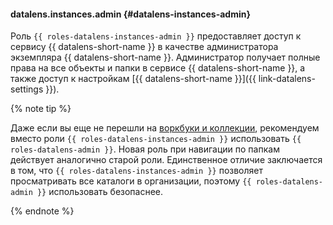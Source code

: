 #### datalens.instances.admin {#datalens-instances-admin}

Роль `{{ roles-datalens-instances-admin }}` предоставляет доступ к сервису {{ datalens-short-name }} в качестве администратора экземпляра {{ datalens-short-name }}. Администратор получает полные права на все объекты и папки в сервисе {{ datalens-short-name }}, а также доступ к настройкам [{{ datalens-short-name }}]({{ link-datalens-settings }}).

{% note tip %}

Даже если вы еще не перешли на [воркбуки и коллекции](../datalens/workbooks-collections/index.md#enable-workbooks), рекомендуем вместо роли `{{ roles-datalens-instances-admin }}` использовать `{{ roles-datalens-admin }}`. Новая роль при навигации по папкам действует аналогично старой роли. Единственное отличие заключается в том, что `{{ roles-datalens-instances-admin }}` позволяет просматривать все каталоги в организации, поэтому `{{ roles-datalens-admin }}` использовать безопаснее.

{% endnote %}